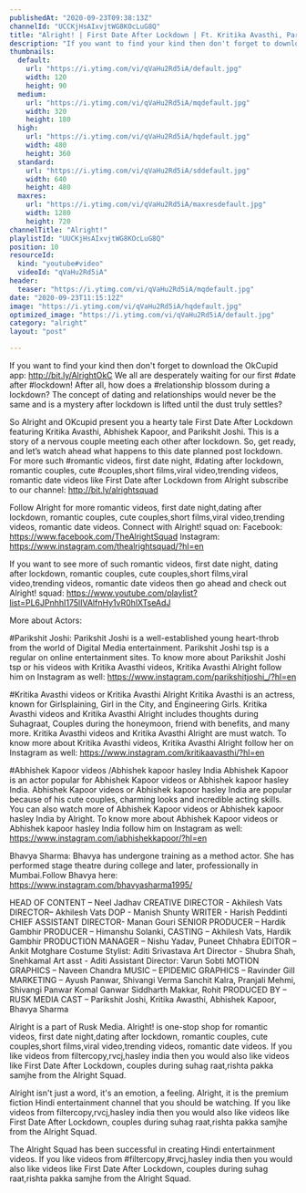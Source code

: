 ```yaml
---
publishedAt: "2020-09-23T09:38:13Z"
channelId: "UCCKjHsAIxvjtWG8KOcLuG8Q"
title: "Alright! | First Date After Lockdown | Ft. Kritika Avasthi, Parikshit Joshi & Abhishek Kapoor"
description: "If you want to find your kind then don't forget to download the OkCupid app: http://bit.ly/AlrightOkC\nWe all are desperately waiting for our first #date after #lockdown! After all, how does a #relationship blossom during a lockdown? The concept of dating and relationships would never be the same and is a mystery after lockdown is lifted until the dust truly settles?\n\nSo Alright and OKcupid present you a hearty tale First Date After Lockdown featuring Kritika Avasthi, Abhishek Kapoor, and Parikshit Joshi. This is a story of a nervous couple meeting each other after lockdown. So, get ready, and let’s watch ahead what happens to this date planned post lockdown. For more such #romantic videos, first date night, #dating after lockdown, romantic couples, cute #couples,short films,viral video,trending videos, romantic date videos like First Date after Lockdown from Alright subscribe to our channel: http://bit.ly/alrightsquad\n\nFollow Alright for more romantic videos, first date night,dating after lockdown, romantic couples, cute couples,short films,viral video,trending videos, romantic date videos. Connect with Alright! squad on:\nFacebook: https://www.facebook.com/TheAlrightSquad\nInstagram: https://www.instagram.com/thealrightsquad/?hl=en\n\nIf you want to see more of such romantic videos, first date night, dating after lockdown, romantic couples, cute couples,short films,viral video,trending videos, romantic date videos then go ahead and check out Alright! squad: https://www.youtube.com/playlist?list=PL6JPnhhI175lIVAlfnHy1vR0hlXTseAdJ\n\nMore about Actors:\n\n#Parikshit Joshi: Parikshit Joshi is a well-established young heart-throb from the world of Digital Media entertainment. Parikshit Joshi tsp is a regular on online entertainment sites. To know more about Parikshit Joshi tsp or his videos with Kritika Avasthi videos, Kritika Avasthi Alright follow him on Instagram as well: https://www.instagram.com/parikshitjoshi_/?hl=en\n\n#Kritika Avasthi videos or Kritika Avasthi Alright\nKritika Avasthi is an actress, known for Girlsplaining, Girl in the City, and Engineering Girls. Kritika Avasthi videos and Kritika Avasthi Alright includes thoughts during Suhagraat, Couples during the honeymoon, friend with benefits, and many more. Kritika Avasthi videos and Kritika Avasthi Alright are must watch. To know more about Kritika Avasthi videos, Kritika Avasthi Alright follow her on Instagram as well: https://www.instagram.com/kritikaavasthi/?hl=en\n\n#Abhishek Kapoor videos /Abhishek kapoor hasley India \nAbhishek Kapoor is an actor popular for Abhishek Kapoor videos or Abhishek kapoor hasley India. Abhishek Kapoor videos or Abhishek kapoor hasley India are popular because of his cute couples, charming looks and incredible acting skills. You can also watch more of Abhishek Kapoor videos or Abhishek kapoor hasley India by Alright. To know more about Abhishek Kapoor videos or Abhishek kapoor hasley India follow him on Instagram as well: https://www.instagram.com/iabhishekkapoor/?hl=en\n\nBhavya Sharma:\nBhavya has undergone training as a method actor. She has performed stage theatre during college and later, professionally in Mumbai.Follow Bhavya here: https://www.instagram.com/bhavyasharma1995/\n\nHEAD OF CONTENT – Neel Jadhav\nCREATIVE DIRECTOR - Akhilesh Vats\nDIRECTOR– Akhilesh Vats\nDOP - Manish Shunty\nWRITER - Harish Peddinti \nCHIEF ASSISTANT DIRECTOR- Manan Gouri\nSENIOR PRODUCER – Hardik Gambhir\nPRODUCER – Himanshu Solanki,\nCASTING – Akhilesh Vats, Hardik Gambhir\nPRODUCTION MANAGER – Nishu Yadav, Puneet Chhabra\nEDITOR –  Ankit Motghare \nCostume Stylist: Aditi Srivastava\nArt Director - Shubra Shah, Snehkamal\nArt asst - Aditi\nAssistant Director: Varun Sobti\nMOTION GRAPHICS –  Naveen Chandra\nMUSIC – EPIDEMIC\nGRAPHICS – Ravinder Gill\nMARKETING – Ayush Panwar, Shivangi Verma Sanchit Kalra, Pranjali Mehmi, Shivangi Panwar Komal Ganwar Siddharth Makkar, Rohit\nPRODUCED BY – RUSK MEDIA\nCAST – Parikshit Joshi, Kritika Awasthi, Abhishek Kapoor, Bhavya Sharma\n\nAlright is a part of Rusk Media. Alright! is one-stop shop for romantic videos, first date night,dating after lockdown, romantic couples, cute couples,short films,viral video,trending videos, romantic date videos. If you like videos from filtercopy,rvcj,hasley india then you would also like videos like First Date After Lockdown, couples during suhag raat,rishta pakka samjhe from the Alright Squad. \n\nAlright isn't just a word, it's an emotion, a feeling. Alright, it is the premium fiction Hindi entertainment channel that you should be watching. If you like videos from filtercopy,rvcj,hasley india then you would also like videos like First Date After Lockdown, couples during suhag raat,rishta pakka samjhe from the Alright Squad. \n\nThe Alright Squad has been successful in creating Hindi entertainment videos. If you like videos from #filtercopy,#rvcj,hasley india then you would also like videos like First Date After Lockdown, couples during suhag raat,rishta pakka samjhe from the Alright Squad."
thumbnails:
  default:
    url: "https://i.ytimg.com/vi/qVaHu2Rd5iA/default.jpg"
    width: 120
    height: 90
  medium:
    url: "https://i.ytimg.com/vi/qVaHu2Rd5iA/mqdefault.jpg"
    width: 320
    height: 180
  high:
    url: "https://i.ytimg.com/vi/qVaHu2Rd5iA/hqdefault.jpg"
    width: 480
    height: 360
  standard:
    url: "https://i.ytimg.com/vi/qVaHu2Rd5iA/sddefault.jpg"
    width: 640
    height: 480
  maxres:
    url: "https://i.ytimg.com/vi/qVaHu2Rd5iA/maxresdefault.jpg"
    width: 1280
    height: 720
channelTitle: "Alright!"
playlistId: "UUCKjHsAIxvjtWG8KOcLuG8Q"
position: 10
resourceId:
  kind: "youtube#video"
  videoId: "qVaHu2Rd5iA"
header:
  teaser: "https://i.ytimg.com/vi/qVaHu2Rd5iA/mqdefault.jpg"
date: "2020-09-23T11:15:12Z"
image: "https://i.ytimg.com/vi/qVaHu2Rd5iA/hqdefault.jpg"
optimized_image: "https://i.ytimg.com/vi/qVaHu2Rd5iA/default.jpg"
category: "alright"
layout: "post"

---
```

If you want to find your kind then don't forget to download the OkCupid app: http://bit.ly/AlrightOkC
We all are desperately waiting for our first #date after #lockdown! After all, how does a #relationship blossom during a lockdown? The concept of dating and relationships would never be the same and is a mystery after lockdown is lifted until the dust truly settles?

So Alright and OKcupid present you a hearty tale First Date After Lockdown featuring Kritika Avasthi, Abhishek Kapoor, and Parikshit Joshi. This is a story of a nervous couple meeting each other after lockdown. So, get ready, and let’s watch ahead what happens to this date planned post lockdown. For more such #romantic videos, first date night, #dating after lockdown, romantic couples, cute #couples,short films,viral video,trending videos, romantic date videos like First Date after Lockdown from Alright subscribe to our channel: http://bit.ly/alrightsquad

Follow Alright for more romantic videos, first date night,dating after lockdown, romantic couples, cute couples,short films,viral video,trending videos, romantic date videos. Connect with Alright! squad on:
Facebook: https://www.facebook.com/TheAlrightSquad
Instagram: https://www.instagram.com/thealrightsquad/?hl=en

If you want to see more of such romantic videos, first date night, dating after lockdown, romantic couples, cute couples,short films,viral video,trending videos, romantic date videos then go ahead and check out Alright! squad: https://www.youtube.com/playlist?list=PL6JPnhhI175lIVAlfnHy1vR0hlXTseAdJ

More about Actors:

#Parikshit Joshi: Parikshit Joshi is a well-established young heart-throb from the world of Digital Media entertainment. Parikshit Joshi tsp is a regular on online entertainment sites. To know more about Parikshit Joshi tsp or his videos with Kritika Avasthi videos, Kritika Avasthi Alright follow him on Instagram as well: https://www.instagram.com/parikshitjoshi_/?hl=en

#Kritika Avasthi videos or Kritika Avasthi Alright
Kritika Avasthi is an actress, known for Girlsplaining, Girl in the City, and Engineering Girls. Kritika Avasthi videos and Kritika Avasthi Alright includes thoughts during Suhagraat, Couples during the honeymoon, friend with benefits, and many more. Kritika Avasthi videos and Kritika Avasthi Alright are must watch. To know more about Kritika Avasthi videos, Kritika Avasthi Alright follow her on Instagram as well: https://www.instagram.com/kritikaavasthi/?hl=en

#Abhishek Kapoor videos /Abhishek kapoor hasley India 
Abhishek Kapoor is an actor popular for Abhishek Kapoor videos or Abhishek kapoor hasley India. Abhishek Kapoor videos or Abhishek kapoor hasley India are popular because of his cute couples, charming looks and incredible acting skills. You can also watch more of Abhishek Kapoor videos or Abhishek kapoor hasley India by Alright. To know more about Abhishek Kapoor videos or Abhishek kapoor hasley India follow him on Instagram as well: https://www.instagram.com/iabhishekkapoor/?hl=en

Bhavya Sharma:
Bhavya has undergone training as a method actor. She has performed stage theatre during college and later, professionally in Mumbai.Follow Bhavya here: https://www.instagram.com/bhavyasharma1995/

HEAD OF CONTENT – Neel Jadhav
CREATIVE DIRECTOR - Akhilesh Vats
DIRECTOR– Akhilesh Vats
DOP - Manish Shunty
WRITER - Harish Peddinti 
CHIEF ASSISTANT DIRECTOR- Manan Gouri
SENIOR PRODUCER – Hardik Gambhir
PRODUCER – Himanshu Solanki,
CASTING – Akhilesh Vats, Hardik Gambhir
PRODUCTION MANAGER – Nishu Yadav, Puneet Chhabra
EDITOR –  Ankit Motghare 
Costume Stylist: Aditi Srivastava
Art Director - Shubra Shah, Snehkamal
Art asst - Aditi
Assistant Director: Varun Sobti
MOTION GRAPHICS –  Naveen Chandra
MUSIC – EPIDEMIC
GRAPHICS – Ravinder Gill
MARKETING – Ayush Panwar, Shivangi Verma Sanchit Kalra, Pranjali Mehmi, Shivangi Panwar Komal Ganwar Siddharth Makkar, Rohit
PRODUCED BY – RUSK MEDIA
CAST – Parikshit Joshi, Kritika Awasthi, Abhishek Kapoor, Bhavya Sharma

Alright is a part of Rusk Media. Alright! is one-stop shop for romantic videos, first date night,dating after lockdown, romantic couples, cute couples,short films,viral video,trending videos, romantic date videos. If you like videos from filtercopy,rvcj,hasley india then you would also like videos like First Date After Lockdown, couples during suhag raat,rishta pakka samjhe from the Alright Squad. 

Alright isn't just a word, it's an emotion, a feeling. Alright, it is the premium fiction Hindi entertainment channel that you should be watching. If you like videos from filtercopy,rvcj,hasley india then you would also like videos like First Date After Lockdown, couples during suhag raat,rishta pakka samjhe from the Alright Squad. 

The Alright Squad has been successful in creating Hindi entertainment videos. If you like videos from #filtercopy,#rvcj,hasley india then you would also like videos like First Date After Lockdown, couples during suhag raat,rishta pakka samjhe from the Alright Squad.